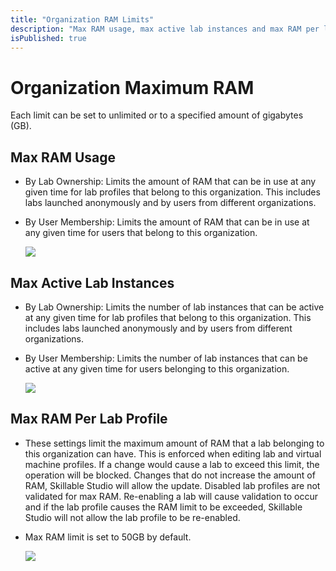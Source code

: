 ```yaml
---
title: "Organization RAM Limits"
description: "Max RAM usage, max active lab instances and max RAM per lab profile."
isPublished: true
---
```


# Organization Maximum RAM

Each limit can be set to unlimited or to a specified amount of gigabytes (GB).

## Max RAM Usage

- By Lab Ownership: Limits the amount of RAM that can be in use at any given time for lab profiles that belong to this organization. This includes labs launched anonymously and by users from different organizations. 

- By User Membership: Limits the amount of RAM that can be in use at any given time for users that belong to this organization. 

    ![](images/max-ram-usage.png)

## Max Active Lab Instances

- By Lab Ownership: Limits the number of lab instances that can be active at any given time for lab profiles that belong to this organization. This includes labs launched anonymously and by users from different organizations. 

- By User Membership: Limits the number of lab instances that can be active at any given time for users belonging to this organization.

    ![](images/max-lab-instances.png)

## Max RAM Per Lab Profile

- These settings limit the maximum amount of RAM that a lab belonging to this organization can have. This is enforced when editing lab and virtual machine profiles. If a change would cause a lab to exceed this limit, the operation will be blocked. Changes that do not increase the amount of RAM, Skillable Studio  will allow the update. Disabled lab profiles are not validated for max RAM. Re-enabling a lab will cause validation to occur and if the lab profile causes the RAM limit to be exceeded, Skillable Studio  will not allow the lab profile to be re-enabled.

- Max RAM limit is set to 50GB by default.

    ![](images/max-ram-per-lab-profile.png)
